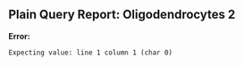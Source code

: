 ## Plain Query Report: Oligodendrocytes 2

**Error:**
```
Expecting value: line 1 column 1 (char 0)
```
